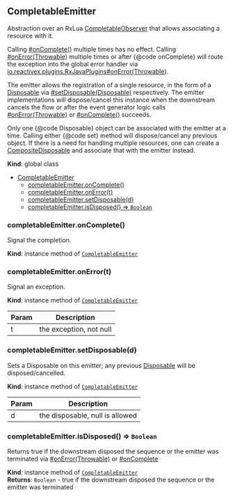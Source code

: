 ## CompletableEmitter
Abstraction over an RxLua [CompletableObserver](CompletableObserver) that allows associating
a resource with it.

Calling [#onComplete()](#onComplete()) multiple times has no effect.
Calling [#onError(Throwable)](#onError(Throwable)) multiple times or after {@code onComplete} will route the
exception into the global error handler via [io.reactivex.plugins.RxJavaPlugins#onError(Throwable)](io.reactivex.plugins.RxJavaPlugins#onError(Throwable)).

The emitter allows the registration of a single resource, in the form of a [Disposable](Disposable)
via [#setDisposable(Disposable)](#setDisposable(Disposable)) respectively. The emitter implementations will 
dispose/cancel this instance when the downstream cancels the flow or after the event 
generator logic calls [#onError(Throwable)](#onError(Throwable)) or [#onComplete()](#onComplete()) succeeds.

Only one {@code Disposable} object can be associated with the emitter at
a time. Calling either {@code set} method will dispose/cancel any previous object. If there
is a need for handling multiple resources, one can create a [CompositeDisposable](CompositeDisposable)
and associate that with the emitter instead.

**Kind**: global class  

- [CompletableEmitter](#completableemitter)
  - [completableEmitter.onComplete()](#completableemitteroncomplete)
  - [completableEmitter.onError(t)](#completableemitteronerrort)
  - [completableEmitter.setDisposable(d)](#completableemittersetdisposabled)
  - [completableEmitter.isDisposed() ⇒ <code>Boolean</code>](#completableemitterisdisposed-%E2%87%92-codebooleancode)

<a name="CompletableEmitter+onComplete"></a>

### completableEmitter.onComplete()
Signal the completion.

**Kind**: instance method of [<code>CompletableEmitter</code>](#CompletableEmitter)  
<a name="CompletableEmitter+onError"></a>

### completableEmitter.onError(t)
Signal an exception.

**Kind**: instance method of [<code>CompletableEmitter</code>](#CompletableEmitter)  

| Param | Description |
| --- | --- |
| t | the exception, not null |

<a name="CompletableEmitter+setDisposable"></a>

### completableEmitter.setDisposable(d)
Sets a Disposable on this emitter; any previous [Disposable](Disposable)
will be disposed/cancelled.

**Kind**: instance method of [<code>CompletableEmitter</code>](#CompletableEmitter)  

| Param | Description |
| --- | --- |
| d | the disposable, null is allowed |

<a name="CompletableEmitter+isDisposed"></a>

### completableEmitter.isDisposed() ⇒ <code>Boolean</code>
Returns true if the downstream disposed the sequence or the
emitter was terminated via [#onError(Throwable)](#onError(Throwable)) or
[#onComplete](#onComplete)

**Kind**: instance method of [<code>CompletableEmitter</code>](#CompletableEmitter)  
**Returns**: <code>Boolean</code> - true if the downstream disposed the sequence or the emitter was terminated